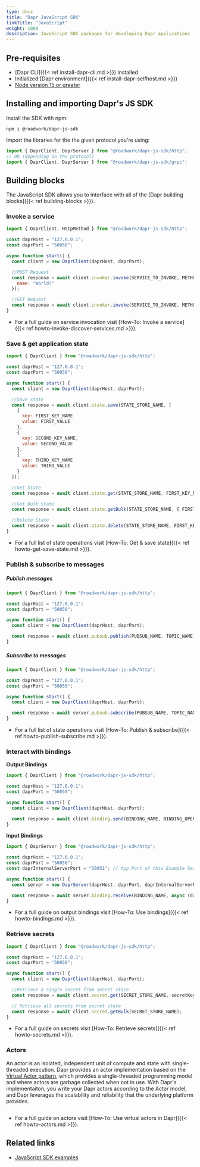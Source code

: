 ```yaml
---
type: docs
title: "Dapr JavaScript SDK"
linkTitle: "JavaScript"
weight: 1000
description: JavaScript SDK packages for developing Dapr applications
---
```


## Pre-requisites

- [Dapr CLI]({{< ref install-dapr-cli.md >}}) installed
- Initialized [Dapr environment]({{< ref install-dapr-selfhost.md >}})
- [Node version 15 or greater](https://nodejs.org/en/) 

## Installing and importing Dapr's JS SDK


Install the SDK with npm:
```
npm i @roadwork/dapr-js-sdk
```

Import the libraries for the the given protocol you're using:  

```javascript
import { DaprClient, DaprServer } from "@roadwork/dapr-js-sdk/http";
// OR (depending on the protocol)
import { DaprClient, DaprServer } from "@roadwork/dapr-js-sdk/grpc";
```

## Building blocks

The JavaScript SDK allows you to interface with all of the [Dapr building blocks]({{< ref building-blocks >}}).

### Invoke a service

```javascript
import { DaprClient, HttpMethod } from "@roadwork/dapr-js-sdk/http";

const daprHost = "127.0.0.1";
const daprPort = "50050"; 

async function start() {
  const client = new DaprClient(daprHost, daprPort);

  //POST Request
  const response = await client.invoker.invoke(SERVICE_TO_INVOKE, METHOD_TO_INVOKE, HttpMethod.POST, {
    name: "World!"
  });

  //GET Request
  const response = await client.invoker.invoke(SERVICE_TO_INVOKE, METHOD_TO_INVOKE, HttpMethod.GET);
}
```
- For a full guide on service invocation visit [How-To: Invoke a service]({{< ref howto-invoke-discover-services.md >}}).

### Save & get application state

```javascript
import { DaprClient } from "@roadwork/dapr-js-sdk/http";

const daprHost = "127.0.0.1";
const daprPort = "50050"; 

async function start() {
  const client = new DaprClient(daprHost, daprPort);

  //Save state
  const response = await client.state.save(STATE_STORE_NAME, [
    {
      key: FIRST_KEY_NAME 
      value: FIRST_VALUE
    },
    {
      key: SECOND_KEY_NAME,
      value: SECOND_VALUE
    },
    {
      key: THIRD_KEY_NAME
      value: THIRD_VALUE
    }
  ]);

  //Get State
  const response = await client.state.get(STATE_STORE_NAME, FIRST_KEY_NAME);

  //Get Bulk State
  const response = await client.state.getBulk(STATE_STORE_NAME, [ FIRST_KEY_NAME, SECOND_KEY_NAME ]);

  //Delete State
  const response = await client.state.delete(STATE_STORE_NAME, FIRST_KEY_NAME);
}
```
- For a full list of state operations visit [How-To: Get & save state]({{< ref howto-get-save-state.md >}}).

### Publish & subscribe to messages

##### Publish messages

```javascript
import { DaprClient } from "@roadwork/dapr-js-sdk/http";

const daprHost = "127.0.0.1";
const daprPort = "50050"; 

async function start() {
  const client = new DaprClient(daprHost, daprPort);

  const response = await client.pubsub.publish(PUBSUB_NAME, TOPIC_NAME, { messsage });
}
```

##### Subscribe to messages

```javascript
import { DaprClient } from "@roadwork/dapr-js-sdk/http";

const daprHost = "127.0.0.1";
const daprPort = "50050"; 

async function start() {
  const client = new DaprClient(daprHost, daprPort);

  const response = await server.pubsub.subscribe(PUBSUB_NAME, TOPIC_NAME, async (data) => console.log(`Got Data: ${JSON.stringify(data)}`));
}
```

- For a full list of state operations visit [How-To: Publish & subscribe]({{< ref howto-publish-subscribe.md >}}).

### Interact with bindings

**Output Bindings**
```javascript
import { DaprClient } from "@roadwork/dapr-js-sdk/http";

const daprHost = "127.0.0.1";
const daprPort = "50050"; 

async function start() {
  const client = new DaprClient(daprHost, daprPort);

  const response = await client.binding.send(BINDING_NAME, BINDING_OPERATION, { message });
}
```

**Input Bindings**
```javascript
import { DaprServer } from "@roadwork/dapr-js-sdk/http";

const daprHost = "127.0.0.1";
const daprPort = "50050"; 
const daprInternalServerPort = "50051"; // App Port of this Example Server

async function start() {
  const server = new DaprServer(daprHost, daprPort, daprInternalServerPort);

  const response = await server.binding.receive(BINDING_NAME, async (data) => console.log(`Got Data: ${JSON.stringify(data)}`));
}
```

- For a full guide on output bindings visit [How-To: Use bindings]({{< ref howto-bindings.md >}}).

### Retrieve secrets

```javascript
import { DaprClient } from "@roadwork/dapr-js-sdk/http";

const daprHost = "127.0.0.1";
const daprPort = "50050"; 

async function start() {
  const client = new DaprClient(daprHost, daprPort);

  //Retrieve a single secret from secret store
  const response = await client.secret.get(SECRET_STORE_NAME, secretKey);

  // Retrieve all secrets from secret store
  const response = await client.secret.getBulk(SECRET_STORE_NAME);
}
```

- For a full guide on secrets visit [How-To: Retrieve secrets]({{< ref howto-secrets.md >}}).

### Actors
An actor is an isolated, independent unit of compute and state with single-threaded execution. Dapr provides an actor implementation based on the [Virtual Actor pattern](https://www.microsoft.com/en-us/research/project/orleans-virtual-actors/), which provides a single-threaded programming model and where actors are garbage collected when not in use. With Dapr's implementaiton, you write your Dapr actors according to the Actor model, and Dapr leverages the scalability and reliability that the underlying platform provides. 

```javascript
```

- For a full guide on actors visit [How-To: Use virtual actors in Dapr]({{< ref howto-actors.md >}}).

## Related links
- [JavaScript SDK examples](https://github.com/dapr/js-sdk/tree/master/examples)